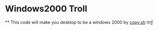 # Windows2000 Troll
** This code will make you desktop to be a windows 2000 by [copy.sh](https://copy.sh/v86/?profile=windows2000) 🤓☝️
